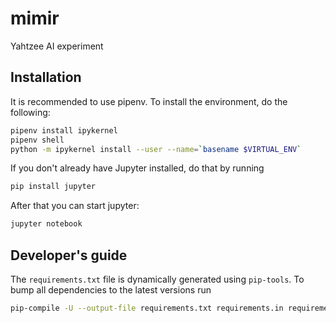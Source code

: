 # mimir
Yahtzee AI experiment

## Installation

It is recommended to use pipenv. To install the environment, do the following:

```bash
pipenv install ipykernel
pipenv shell
python -m ipykernel install --user --name=`basename $VIRTUAL_ENV`
```

If you don't already have Jupyter installed, do that by running

```bash
pip install jupyter
```

After that you can start jupyter:

```bash
jupyter notebook
```

## Developer's guide ##

The `requirements.txt` file is dynamically generated using `pip-tools`. To
bump all dependencies to the latest versions run

```bash
pip-compile -U --output-file requirements.txt requirements.in requirements-dev.in
```
